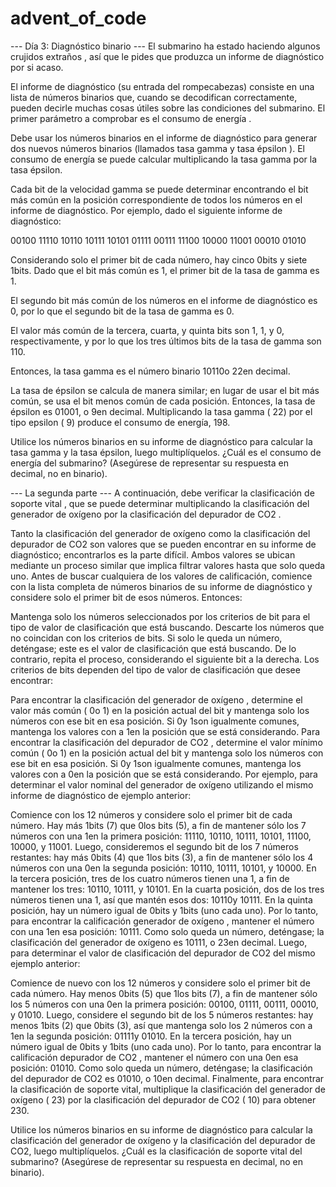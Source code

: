 # advent_of_code
--- Día 3: Diagnóstico binario ---
El submarino ha estado haciendo algunos crujidos extraños , así que le pides que produzca un informe de diagnóstico por si acaso.

El informe de diagnóstico (su entrada del rompecabezas) consiste en una lista de números binarios que, cuando se decodifican correctamente, pueden decirle muchas cosas útiles sobre las condiciones del submarino. El primer parámetro a comprobar es el consumo de energía .

Debe usar los números binarios en el informe de diagnóstico para generar dos nuevos números binarios (llamados tasa gamma y tasa épsilon ). El consumo de energía se puede calcular multiplicando la tasa gamma por la tasa épsilon.

Cada bit de la velocidad gamma se puede determinar encontrando el bit más común en la posición correspondiente de todos los números en el informe de diagnóstico. Por ejemplo, dado el siguiente informe de diagnóstico:

00100
11110
10110
10111
10101
01111
00111
11100
10000
11001
00010
01010

Considerando solo el primer bit de cada número, hay cinco 0bits y siete 1bits. Dado que el bit más común es 1, el primer bit de la tasa de gamma es 1.

El segundo bit más común de los números en el informe de diagnóstico es 0, por lo que el segundo bit de la tasa de gamma es 0.

El valor más común de la tercera, cuarta, y quinta bits son 1, 1, y 0, respectivamente, y por lo que los tres últimos bits de la tasa de gamma son 110.

Entonces, la tasa gamma es el número binario 10110o 22en decimal.

La tasa de épsilon se calcula de manera similar; en lugar de usar el bit más común, se usa el bit menos común de cada posición. Entonces, la tasa de épsilon es 01001, o 9en decimal. Multiplicando la tasa gamma ( 22) por el tipo epsilon ( 9) produce el consumo de energía, 198.

Utilice los números binarios en su informe de diagnóstico para calcular la tasa gamma y la tasa épsilon, luego multiplíquelos. ¿Cuál es el consumo de energía del submarino? (Asegúrese de representar su respuesta en decimal, no en binario).

--- La segunda parte ---
A continuación, debe verificar la clasificación de soporte vital , que se puede determinar multiplicando la clasificación del generador de oxígeno por la clasificación del depurador de CO2 .

Tanto la clasificación del generador de oxígeno como la clasificación del depurador de CO2 son valores que se pueden encontrar en su informe de diagnóstico; encontrarlos es la parte difícil. Ambos valores se ubican mediante un proceso similar que implica filtrar valores hasta que solo queda uno. Antes de buscar cualquiera de los valores de calificación, comience con la lista completa de números binarios de su informe de diagnóstico y considere solo el primer bit de esos números. Entonces:

Mantenga solo los números seleccionados por los criterios de bit para el tipo de valor de clasificación que está buscando. Descarte los números que no coincidan con los criterios de bits.
Si solo le queda un número, deténgase; este es el valor de clasificación que está buscando.
De lo contrario, repita el proceso, considerando el siguiente bit a la derecha.
Los criterios de bits dependen del tipo de valor de clasificación que desee encontrar:

Para encontrar la clasificación del generador de oxígeno , determine el valor más común ( 0o 1) en la posición actual del bit y mantenga solo los números con ese bit en esa posición. Si 0y 1son igualmente comunes, mantenga los valores con a 1en la posición que se está considerando.
Para encontrar la clasificación del depurador de CO2 , determine el valor mínimo común ( 0o 1) en la posición actual del bit y mantenga solo los números con ese bit en esa posición. Si 0y 1son igualmente comunes, mantenga los valores con a 0en la posición que se está considerando.
Por ejemplo, para determinar el valor nominal del generador de oxígeno utilizando el mismo informe de diagnóstico de ejemplo anterior:

Comience con los 12 números y considere solo el primer bit de cada número. Hay más 1bits (7) que 0los bits (5), a fin de mantener sólo los 7 números con una 1en la primera posición: 11110, 10110, 10111, 10101, 11100, 10000, y 11001.
Luego, consideremos el segundo bit de los 7 números restantes: hay más 0bits (4) que 1los bits (3), a fin de mantener sólo los 4 números con una 0en la segunda posición: 10110, 10111, 10101, y 10000.
En la tercera posición, tres de los cuatro números tienen una 1, a fin de mantener los tres: 10110, 10111, y 10101.
En la cuarta posición, dos de los tres números tienen una 1, así que mantén esos dos: 10110y 10111.
En la quinta posición, hay un número igual de 0bits y 1bits (uno cada uno). Por lo tanto, para encontrar la calificación generador de oxígeno , mantener el número con una 1en esa posición: 10111.
Como solo queda un número, deténgase; la clasificación del generador de oxígeno es 10111, o 23en decimal.
Luego, para determinar el valor de clasificación del depurador de CO2 del mismo ejemplo anterior:

Comience de nuevo con los 12 números y considere solo el primer bit de cada número. Hay menos 0bits (5) que 1los bits (7), a fin de mantener sólo los 5 números con una 0en la primera posición: 00100, 01111, 00111, 00010, y 01010.
Luego, considere el segundo bit de los 5 números restantes: hay menos 1bits (2) que 0bits (3), así que mantenga solo los 2 números con a 1en la segunda posición: 01111y 01010.
En la tercera posición, hay un número igual de 0bits y 1bits (uno cada uno). Por lo tanto, para encontrar la calificación depurador de CO2 , mantener el número con una 0en esa posición: 01010.
Como solo queda un número, deténgase; la clasificación del depurador de CO2 es 01010, o 10en decimal.
Finalmente, para encontrar la clasificación de soporte vital, multiplique la clasificación del generador de oxígeno ( 23) por la clasificación del depurador de CO2 ( 10) para obtener 230.

Utilice los números binarios en su informe de diagnóstico para calcular la clasificación del generador de oxígeno y la clasificación del depurador de CO2, luego multiplíquelos. ¿Cuál es la clasificación de soporte vital del submarino? (Asegúrese de representar su respuesta en decimal, no en binario).